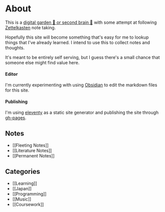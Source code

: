 
# About
This is a [digital garden 🌱 or second brain 🧠](https://maggieappleton.com/garden-history) with some attempt at following [Zettelkasten](https://en.wikipedia.org/wiki/Zettelkasten) note taking.

Hopefully this site will become something that's easy for me to lookup things that I've already learned.
I intend to use this to collect notes and thoughts.


It's meant to be entirely self serving, but I guess there's a small chance that someone else might find value here.

#### Editor
I'm currently experimenting with using [Obsidian](https://obsidian.md/) to edit the markdown files for this site.

#### Publishing
I'm using [eleventy](https://www.11ty.dev/) as a static site generator and publishing the site through [gh-pages](https://pages.github.com/).

## Notes
* [[Fleeting Notes]]
* [[Literature Notes]]
* [[Permanent Notes]]

## Categories
* [[Learning]]
* [[Japan]]
* [[Programming]]
* [[Music]]
* [[Coursework]]